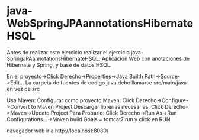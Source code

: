 # java-WebSpringJPAannotationsHibernateHSQL
Antes de realizar este ejercicio realizar el ejercicio java-SpringJPAannotationsHibernateHSQL.
Aplicacion Web con anotaciones de Hibernate y Spring, y base de datos HSQL.

En el proyecto->Click Derecho->Properties->Java Builth Path->Source->Edit...
La carpeta de fuentes de codigo java debe llamarse src/main/java en vez de src

Usa Maven: 
Configurar como proyecto Maven:
Click Derecho->Configure->Convert to Maven Project
Descargar librerias necesarias:
Click Derecho->Maven->Update Project
Para Probarlo:
Click Derecho->Run As->Run Configurations...->Maven build
Goals = tomcat7:run
y click en RUN

navegador web ir a http://localhost:8080/
